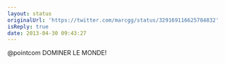 ```yaml
---
layout: status
originalUrl: 'https://twitter.com/marcgg/status/329169116625784832'
isReply: true
date: 2013-04-30 09:43:27
---
```


@pointcom DOMINER LE MONDE!
